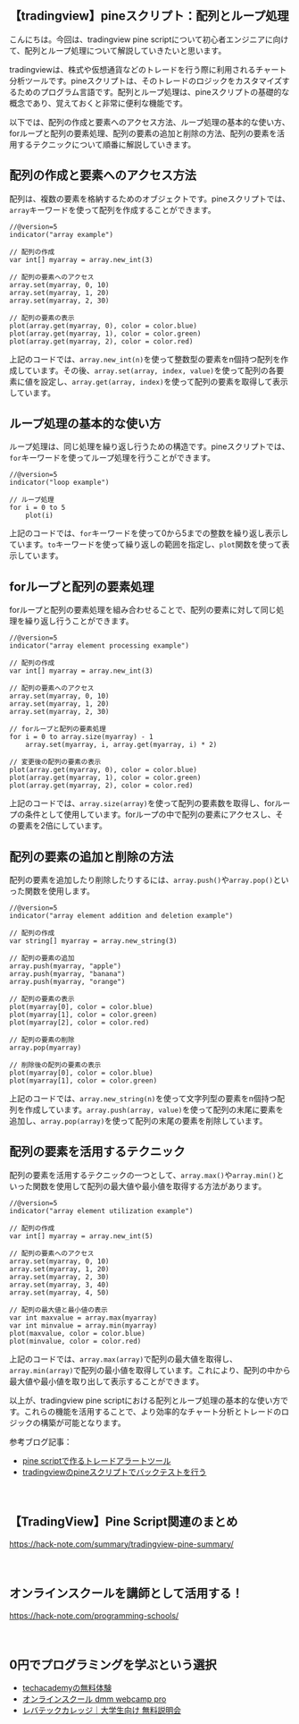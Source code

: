 <!--
title: 【tradingview】pineスクリプト：配列とループ処理
tags: tradingview,pine
id: 
private: false
-->

## 【tradingview】pineスクリプト：配列とループ処理

こんにちは。今回は、tradingview pine scriptについて初心者エンジニアに向けて、配列とループ処理について解説していきたいと思います。

tradingviewは、株式や仮想通貨などのトレードを行う際に利用されるチャート分析ツールです。pineスクリプトは、そのトレードのロジックをカスタマイズするためのプログラム言語です。配列とループ処理は、pineスクリプトの基礎的な概念であり、覚えておくと非常に便利な機能です。

以下では、配列の作成と要素へのアクセス方法、ループ処理の基本的な使い方、forループと配列の要素処理、配列の要素の追加と削除の方法、配列の要素を活用するテクニックについて順番に解説していきます。

## 配列の作成と要素へのアクセス方法

配列は、複数の要素を格納するためのオブジェクトです。pineスクリプトでは、`array`キーワードを使って配列を作成することができます。

```pinescript
//@version=5
indicator("array example")

// 配列の作成
var int[] myarray = array.new_int(3)

// 配列の要素へのアクセス
array.set(myarray, 0, 10)
array.set(myarray, 1, 20)
array.set(myarray, 2, 30)

// 配列の要素の表示
plot(array.get(myarray, 0), color = color.blue)
plot(array.get(myarray, 1), color = color.green)
plot(array.get(myarray, 2), color = color.red)
```

上記のコードでは、`array.new_int(n)`を使って整数型の要素をn個持つ配列を作成しています。その後、`array.set(array, index, value)`を使って配列の各要素に値を設定し、`array.get(array, index)`を使って配列の要素を取得して表示しています。

## ループ処理の基本的な使い方

ループ処理は、同じ処理を繰り返し行うための構造です。pineスクリプトでは、`for`キーワードを使ってループ処理を行うことができます。

```pinescript
//@version=5
indicator("loop example")

// ループ処理
for i = 0 to 5
    plot(i)
```

上記のコードでは、`for`キーワードを使って0から5までの整数を繰り返し表示しています。`to`キーワードを使って繰り返しの範囲を指定し、`plot`関数を使って表示しています。

## forループと配列の要素処理

forループと配列の要素処理を組み合わせることで、配列の要素に対して同じ処理を繰り返し行うことができます。

```pinescript
//@version=5
indicator("array element processing example")

// 配列の作成
var int[] myarray = array.new_int(3)

// 配列の要素へのアクセス
array.set(myarray, 0, 10)
array.set(myarray, 1, 20)
array.set(myarray, 2, 30)

// forループと配列の要素処理
for i = 0 to array.size(myarray) - 1
    array.set(myarray, i, array.get(myarray, i) * 2)

// 変更後の配列の要素の表示
plot(array.get(myarray, 0), color = color.blue)
plot(array.get(myarray, 1), color = color.green)
plot(array.get(myarray, 2), color = color.red)
```

上記のコードでは、`array.size(array)`を使って配列の要素数を取得し、forループの条件として使用しています。forループの中で配列の要素にアクセスし、その要素を2倍にしています。

## 配列の要素の追加と削除の方法

配列の要素を追加したり削除したりするには、`array.push()`や`array.pop()`といった関数を使用します。

```pinescript
//@version=5
indicator("array element addition and deletion example")

// 配列の作成
var string[] myarray = array.new_string(3)

// 配列の要素の追加
array.push(myarray, "apple")
array.push(myarray, "banana")
array.push(myarray, "orange")

// 配列の要素の表示
plot(myarray[0], color = color.blue)
plot(myarray[1], color = color.green)
plot(myarray[2], color = color.red)

// 配列の要素の削除
array.pop(myarray)

// 削除後の配列の要素の表示
plot(myarray[0], color = color.blue)
plot(myarray[1], color = color.green)
```

上記のコードでは、`array.new_string(n)`を使って文字列型の要素をn個持つ配列を作成しています。`array.push(array, value)`を使って配列の末尾に要素を追加し、`array.pop(array)`を使って配列の末尾の要素を削除しています。

## 配列の要素を活用するテクニック

配列の要素を活用するテクニックの一つとして、`array.max()`や`array.min()`といった関数を使用して配列の最大値や最小値を取得する方法があります。

```pinescript
//@version=5
indicator("array element utilization example")

// 配列の作成
var int[] myarray = array.new_int(5)

// 配列の要素へのアクセス
array.set(myarray, 0, 10)
array.set(myarray, 1, 20)
array.set(myarray, 2, 30)
array.set(myarray, 3, 40)
array.set(myarray, 4, 50)

// 配列の最大値と最小値の表示
var int maxvalue = array.max(myarray)
var int minvalue = array.min(myarray)
plot(maxvalue, color = color.blue)
plot(minvalue, color = color.red)
```

上記のコードでは、`array.max(array)`で配列の最大値を取得し、`array.min(array)`で配列の最小値を取得しています。これにより、配列の中から最大値や最小値を取り出して表示することができます。

以上が、tradingview pine scriptにおける配列とループ処理の基本的な使い方です。これらの機能を活用することで、より効率的なチャート分析とトレードのロジックの構築が可能となります。

参考ブログ記事：
- [pine scriptで作るトレードアラートツール](https://hiraprog.com/tradingview-pinescript-alerts/)
- [tradingviewのpineスクリプトでバックテストを行う](https://www.coinsecrets.org/tradingview-pinescript-backtest/)

　

## 【TradingView】Pine Script関連のまとめ
https://hack-note.com/summary/tradingview-pine-summary/

　

## オンラインスクールを講師として活用する！
https://hack-note.com/programming-schools/

　

## 0円でプログラミングを学ぶという選択
- [techacademyの無料体験](//af.moshimo.com/af/c/click?a_id=2612475&amp;p_id=1555&amp;pc_id=2816&amp;pl_id=22706&amp;url=https%3a%2f%2ftechacademy.jp%2fhtmlcss-trial%3futm_source%3dmoshimo%26utm_medium%3daffiliate%26utm_campaign%3dtextad)
- [オンラインスクール dmm webcamp pro](//af.moshimo.com/af/c/click?a_id=2612482&amp;p_id=1363&amp;pc_id=2297&amp;pl_id=39999&amp;guid=on)
- [レバテックカレッジ｜大学生向け 無料説明会](//af.moshimo.com/af/c/click?a_id=4071793&p_id=3198&pc_id=7488&pl_id=41848)

